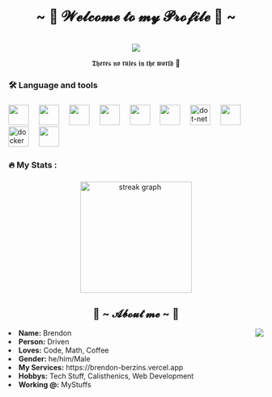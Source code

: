 <h1 align="center">~ 🍂 𝓦𝓮𝓵𝓬𝓸𝓶𝓮 𝓽𝓸 𝓶𝔂 𝓟𝓻𝓸𝓯𝓲𝓵𝓮 🍃 ~</h1>
<br>
<div align="center">
<!-- <a href="https://discord.com/users/1170124558959910912" > -->
  <a href="https://github.com/BrendonNiero" >
   <img src="https://lanyard.cnrad.dev/api/1170124558959910912?waveColor=8B8BFA&waveSpotifyColor=B48EF7&gradient=7E37F9-B48EF7-E568C4&imgStyle=square"  />
  </a>
    <br>
  <p>𝕿𝖍𝖊𝖗𝖊𝖘 𝖓𝖔 𝖗𝖚𝖑𝖊𝖘 𝖎𝖓 𝖙𝖍𝖊 𝖜𝖔𝖗𝖑𝖉 🌊</p>
</div>

###

<h3 align="left">🛠 Language and tools</h3>

###

<div align="left">
  <img src="https://cdn.jsdelivr.net/gh/devicons/devicon@latest/icons/javascript/javascript-original.svg" height="40"/>
  <img width="12" />
  <img src="https://cdn.jsdelivr.net/gh/devicons/devicon@latest/icons/typescript/typescript-original.svg" height="40"/>
  <img width="12" />
  <img src="https://cdn.jsdelivr.net/gh/devicons/devicon@latest/icons/nodejs/nodejs-original-wordmark.svg" height="40"/>
  <img width="12" />
  <img src="https://cdn.jsdelivr.net/gh/devicons/devicon@latest/icons/react/react-original.svg" height="40"/>
  <img width="12" />
  <img src="https://cdn.jsdelivr.net/gh/devicons/devicon@latest/icons/csharp/csharp-original.svg" height="40"/>
  <img width="12" />
  <img src="https://cdn.jsdelivr.net/gh/devicons/devicon@latest/icons/blazor/blazor-original.svg" height="40"/>
  <img width="12" />
  <img src="https://cdn.jsdelivr.net/gh/devicons/devicon/icons/dot-net/dot-net-plain-wordmark.svg" height="40" alt="dot-net logo"  />
  <img width="12" />
  <img src="https://cdn.jsdelivr.net/gh/devicons/devicon@latest/icons/amazonwebservices/amazonwebservices-plain-wordmark.svg" height="40"/>  
  <img width="12" />
  <img src="https://cdn.jsdelivr.net/gh/devicons/devicon/icons/docker/docker-plain-wordmark.svg" height="40" alt="docker logo"  />
  <img width="12" />
  <img src="https://cdn.jsdelivr.net/gh/devicons/devicon@latest/icons/archlinux/archlinux-original.svg" height="40"/>
</div>

###

<h3 align="left">🔥   My Stats :</h3>

###

<div align="center">
  <img src="https://streak-stats.demolab.com?user=BrendonNiero&locale=en&mode=daily&theme=dark&hide_border=false&border_radius=5&order=3" height="220" alt="streak graph"  />
</div>

###
<div>
<h2 align="center"> 🐸 ~ 𝓐𝓫𝓸𝓾𝓽 𝓶𝓮 ~ 🐸 </h2>
  <div align="center">
<img src="https://media.tenor.com/pSOi8z7BCqQAAAAi/marija-marija-muse-dash.gif" align="right">
  </div>
<li>
 <b>Name:</b> Brendon</li>
<li>
<b>Person:</b> Driven
</li>
<li>
<b>Loves:</b> Code, Math, Coffee
</li>
<li>
<b>Gender:</b> he/him/Male
</li>
<li>
<b>My Services:</b> https://brendon-berzins.vercel.app
</li>
<li>
<b>Hobbys:</b> Tech Stuff, Calisthenics, Web Development
</li>
<li>
<b>Working @:</b> MyStuffs
</li>
<br><br><br>
</div>
